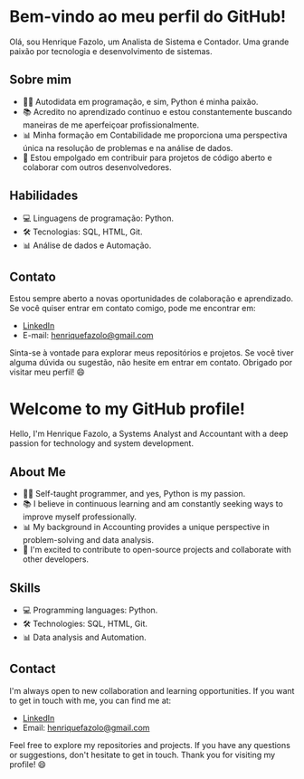 # Bem-vindo ao meu perfil do GitHub!

Olá, sou Henrique Fazolo, um Analista de Sistema e Contador. Uma grande paixão por tecnologia e desenvolvimento de sistemas. 

## Sobre mim

- 👨‍💻 Autodidata em programação, e sim, Python é minha paixão.
- 📚 Acredito no aprendizado contínuo e estou constantemente buscando maneiras de me aperfeiçoar profissionalmente.
- 📊 Minha formação em Contabilidade me proporciona uma perspectiva única na resolução de problemas e na análise de dados.
- 🌱 Estou empolgado em contribuir para projetos de código aberto e colaborar com outros desenvolvedores.

## Habilidades

- 💻 Linguagens de programação: Python.
- 🛠️ Tecnologias: SQL, HTML, Git.
- 📊 Análise de dados e Automação.

## Contato

Estou sempre aberto a novas oportunidades de colaboração e aprendizado. Se você quiser entrar em contato comigo, pode me encontrar em:

- [LinkedIn](https://www.linkedin.com/in/henrique-fazolo-0baa2839)
- E-mail: henriquefazolo@gmail.com

Sinta-se à vontade para explorar meus repositórios e projetos. Se você tiver alguma dúvida ou sugestão, não hesite em entrar em contato. 
Obrigado por visitar meu perfil! 😄

# Welcome to my GitHub profile!

Hello, I'm Henrique Fazolo, a Systems Analyst and Accountant with a deep passion for technology and system development.

## About Me

- 👨‍💻 Self-taught programmer, and yes, Python is my passion.
- 📚 I believe in continuous learning and am constantly seeking ways to improve myself professionally.
- 📊 My background in Accounting provides a unique perspective in problem-solving and data analysis.
- 🌱 I'm excited to contribute to open-source projects and collaborate with other developers.

## Skills

- 💻 Programming languages: Python.
- 🛠️ Technologies: SQL, HTML, Git.
- 📊 Data analysis and Automation.

## Contact

I'm always open to new collaboration and learning opportunities. If you want to get in touch with me, you can find me at:

- [LinkedIn](https://www.linkedin.com/in/henrique-fazolo-0baa2839)
- Email: henriquefazolo@gmail.com

Feel free to explore my repositories and projects. If you have any questions or suggestions, don't hesitate to get in touch. 
Thank you for visiting my profile! 😄

